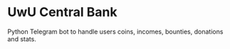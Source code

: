 # UwU Central Bank
Python Telegram bot to handle users coins, incomes, bounties, donations and stats.


